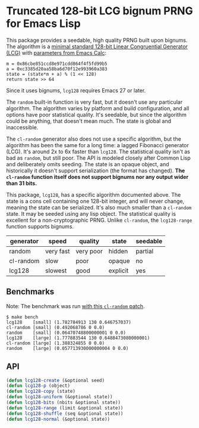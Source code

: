 # Truncated 128-bit LCG bignum PRNG for Emacs Lisp

This package provides a seedable, high quality PRNG built upon
bignums. The algorithm is a [minimal standard 128-bit Linear
Congruential Generator (LCG)][pcg] with [parameters from Emacs
Calc][lcg]:

    m = 0x86cbe851ccd8e971cdd864f4f5fd99b5
    a = 0xc3385d20aa58ba6d70f12e993960a383
    state = (state*m + a) % (1 << 128)
    return state >> 64

Since it uses bignums, `lcg128` requires Emacs 27 or later.

The `random` built-in function is very fast, but it doesn't use any
particular algorithm. The algorithm varies by platform and build
configuration, and all options have poor statistical quality. It's
seedable, but since the algorithm could be anything, that doesn't mean
much. The state is global and inaccessible.

The `cl-random` generator also does not use a specific algorithm, but
the algorithm has been the same for a long time: a lagged Fibonacci
generator (LCG). It's around 2x to 6x faster than `lcg128`. The
statistical quality isn't as bad as `random`, but still poor. The API
is modeled closely after Common Lisp and deliberately omits seeding.
The state is an opaque object, and historically it doesn't support
serialization (the format has changed). **The `cl-random` function
itself does not support bignums nor any output wider than 31 bits.**

This package, `lcg128`, has a specific algorithm documented above. The
state is a cons cell containing one 128-bit integer, and will never
change, meaning the state can be serialized. It's also much smaller
than a `cl-random` state. It may be seeded using any lisp object. The
statistical quality is excellent for a non-cryptographic PRNG. Unlike
`cl-random`, the `lcg128-range` function supports bignums.

| generator  | speed     | quality   | state    | seedable |
|------------|-----------|-----------|----------|----------|
| random     | very fast | very poor | hidden   | partial  |
| cl-random  | slow      | poor      | opaque   | no       |
| lcg128     | slowest   | good      | explicit | yes      |

## Benchmarks

Note: The benchmark was run [with this `cl-random` patch][patch].

    $ make bench
    lcg128    [small] (1.782784913 130 0.646757037)
    cl-random [small] (0.492068786 0 0.0)
    random    [small] (0.06470748800000001 0 0.0)
    lcg128    [large] (1.777883544 130 0.6488473080000001)
    cl-random [large] (1.388324855 0 0.0)
    random    [large] (0.057713930000000004 0 0.0)

## API

```el
(defun lcg128-create (&optional seed)
(defun lcg128-p (object)
(defun lcg128-copy (state)
(defun lcg128-uniform (&optional state))
(defun lcg128-bits (nbits &optional state))
(defun lcg128-range (limit &optional state))
(defun lcg128-shuffle (seq &optional state))
(defun lcg128-normal (&optional state))
```


[lcg]: https://nullprogram.com/blog/2019/11/19/
[patch]: https://debbugs.gnu.org/cgi/bugreport.cgi?bug=38753
[pcg]: http://www.pcg-random.org/posts/does-it-beat-the-minimal-standard.html
[lcg]: https://en.wikipedia.org/wiki/Lagged_Fibonacci_generator

